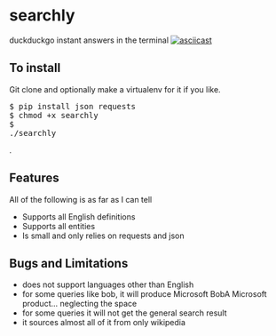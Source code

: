 # searchly
duckduckgo instant answers in the terminal
[![asciicast](https://asciinema.org/a/44946.png)](https://asciinema.org/a/44946)

## To install

Git clone and optionally make a virtualenv for it if you like. <br><pre>$ pip install json requests<br>$ chmod +x searchly <br>$ ./searchly</pre>.

## Features

All of the following is as far as I can tell
* Supports all English definitions
* Supports all entities
* Is small and only relies on requests and json

## Bugs and Limitations

* does not support languages other than English
* for some queries like bob, it will produce Microsoft BobA Microsoft product... neglecting the space
* for some queries it will not get the general search result
* it sources almost all of it from only wikipedia
